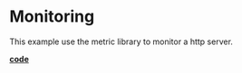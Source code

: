 # Monitoring

This example use the metric library to monitor a http server.

[**code**](https://github.com/factoryfx/factoryfx/tree/master/docu/src/main/java/de/factoryfx/docu/monitoring)